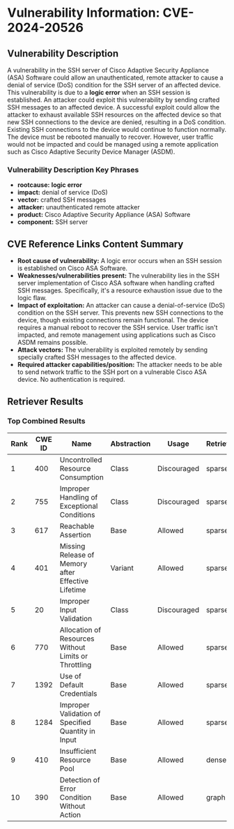 # Vulnerability Information: CVE-2024-20526

## Vulnerability Description
A vulnerability in the SSH server of Cisco Adaptive Security Appliance (ASA) Software could allow an unauthenticated, remote attacker to cause a denial of service (DoS) condition for the SSH server of an affected device. This vulnerability is due to a **logic error** when an SSH session is established. An attacker could exploit this vulnerability by sending crafted SSH messages to an affected device. A successful exploit could allow the attacker to exhaust available SSH resources on the affected device so that new SSH connections to the device are denied, resulting in a DoS condition. Existing SSH connections to the device would continue to function normally. The device must be rebooted manually to recover. However, user traffic would not be impacted and could be managed using a remote application such as Cisco Adaptive Security Device Manager (ASDM).

### Vulnerability Description Key Phrases
- **rootcause:** **logic error**
- **impact:** denial of service (DoS)
- **vector:** crafted SSH messages
- **attacker:** unauthenticated remote attacker
- **product:** Cisco Adaptive Security Appliance (ASA) Software
- **component:** SSH server

## CVE Reference Links Content Summary
- **Root cause of vulnerability:** A logic error occurs when an SSH session is established on Cisco ASA Software.
- **Weaknesses/vulnerabilities present:** The vulnerability lies in the SSH server implementation of Cisco ASA software when handling crafted SSH messages. Specifically, it's a resource exhaustion issue due to the logic flaw.
- **Impact of exploitation:** An attacker can cause a denial-of-service (DoS) condition on the SSH server. This prevents new SSH connections to the device, though existing connections remain functional. The device requires a manual reboot to recover the SSH service. User traffic isn't impacted, and remote management using applications such as Cisco ASDM remains possible.
- **Attack vectors:** The vulnerability is exploited remotely by sending specially crafted SSH messages to the affected device.
- **Required attacker capabilities/position:** The attacker needs to be able to send network traffic to the SSH port on a vulnerable Cisco ASA device. No authentication is required.

## Retriever Results

### Top Combined Results

| Rank | CWE ID | Name | Abstraction | Usage  | Retrievers | Individual Scores |
|------|--------|------|-------------|-------|------------|-------------------|
| 1 | 400 | Uncontrolled Resource Consumption | Class | Discouraged | sparse | 0.880 |
| 2 | 755 | Improper Handling of Exceptional Conditions | Class | Discouraged | sparse | 0.869 |
| 3 | 617 | Reachable Assertion | Base | Allowed | sparse | 0.830 |
| 4 | 401 | Missing Release of Memory after Effective Lifetime | Variant | Allowed | sparse | 0.820 |
| 5 | 20 | Improper Input Validation | Class | Discouraged | sparse | 0.809 |
| 6 | 770 | Allocation of Resources Without Limits or Throttling | Base | Allowed | sparse | 0.804 |
| 7 | 1392 | Use of Default Credentials | Base | Allowed | sparse | 0.783 |
| 8 | 1284 | Improper Validation of Specified Quantity in Input | Base | Allowed | sparse | 0.778 |
| 9 | 410 | Insufficient Resource Pool | Base | Allowed | dense | 0.539 |
| 10 | 390 | Detection of Error Condition Without Action | Base | Allowed | graph | 0.003 |


